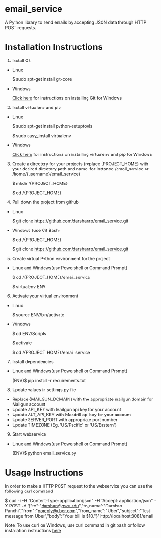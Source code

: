 email_service
=============

A Python library to send emails by accepting JSON data through HTTP POST requests.

Installation Instructions
=========================

1. Install Git

  * Linux
  
    $ sudo apt-get install git-core

  * Windows
  
    [Click here](http://git-scm.com/book/en/Getting-Started-Installing-Git#Installing-on-Windows) for instructions on installing Git for Windows

2. Install virtualenv and pip

  * Linux
  
    $ sudo apt-get install python-setuptools
    
    $ sudo easy_install virtualenv   

  * Windows
  
    [Click here](http://arunrocks.com/guide-to-install-python-or-pip-on-windows/) for instructions on installing virtualenv and pip for Windows

3. Create a directory for your projects (replace {PROJECT_HOME} with your desired directory path and name: for instance /email_service or /home/{username}/email_service)

    $ mkdir /{PROJECT_HOME}
    
    $ cd /{PROJECT_HOME}
    
4. Pull down the project from github

  * Linux
    
    $ git clone https://github.com/darshanrp/email_service.git

  * Windows (use Git Bash)
    
    $ cd /{PROJECT_HOME}
    
    $ git clone https://github.com/darshanrp/email_service.git
    
5. Create virtual Python environment for the project

  * Linux and Windows(use Powershell or Command Prompt)
    
    $ cd /{PROJECT_HOME}/email_service
    
    $ virtualenv ENV
    
6. Activate your virtual environment

  * Linux
    
    $ source ENV/bin/activate

  * Windows
    
    $ cd ENV/Scripts
    
    $ activate
    
    $ cd /{PROJECT_HOME}/email_service

7. Install dependencies

  * Linux and Windows(use Powershell or Command Prompt)
    
    (ENV)$ pip install -r requirements.txt

8. Update values in settings.py file

  * Replace {MAILGUN_DOMAIN} with the appropriate mailgun domain for Mailgun account
  * Update API_KEY with Mailgun api key for your account
  * Update ALT_API_KEY with Mandrill api key for your account
  * Update SERVER_PORT with appropriate port number
  * Update TIMEZONE (Eg. 'US/Pacific' or 'US/Eastern')

9. Start webservice

  * Linux and Windows(use Powershell or Command Prompt)
    
    (ENV)$ python email_service.py


Usage Instructions
==================
In order to make a HTTP POST request to the webservice you can use the following curl command

  $ curl -i -H "Content-Type: application/json" -H "Accept: application/json" -X POST -d '{"to":"darshan@gwu.edu","to_name":"Darshan Pandhi","from":"noreply@uber.com","from_name":"Uber","subject":"Test message from Uber","body":"Your bill is $10."}' http://localhost:8081/email

Note: To use curl on Windows, use curl command in git bash or follow installation instructions [here](http://d4dilip.wordpress.com/2013/01/11/setup-curl-on-windows-7-64-bit/)
